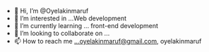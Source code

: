 - 👋 Hi, I’m @Oyelakinmaruf
- 👀 I’m interested in ...Web development
- 🌱 I’m currently learning ... front-end development
- 💞️ I’m looking to collaborate on ... 
- 📫 How to reach me ...oyelakinmaruf@gmail.com, oyelakinmaruf

<!---
Oyelakinmaruf/Oyelakinmaruf is a ✨ special ✨ repository because its `README.md` (this file) appears on your GitHub profile.
You can click the Preview link to take a look at your changes.
--->

